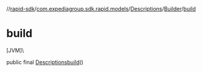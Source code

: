 //[rapid-sdk](../../../../index.md)/[com.expediagroup.sdk.rapid.models](../../index.md)/[Descriptions](../index.md)/[Builder](index.md)/[build](build.md)

# build

[JVM]\

public final [Descriptions](../index.md)[build](build.md)()
